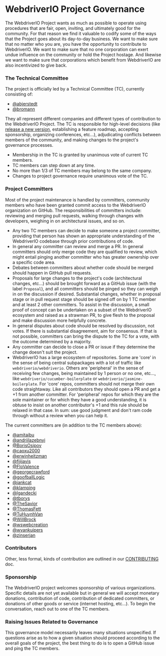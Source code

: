 # WebdriverIO Project Governance

The WebdriverIO Project wants as much as possible to operate using procedures that are fair, open, inviting, and ultimately good for the community. For that reason we find it valuable to codify some of the ways that the Project goes about its day-to-day business. We want to make sure that no matter who you are, you have the opportunity to contribute to WebdriverIO. We want to make sure that no one corporation can exert undue influence on the community or hold the Project hostage. And likewise we want to make sure that corporations which benefit from WebdriverIO are also incentivized to give back.

### The Technical Committee

The project is officially led by a Technical Committee (TC), currently consisting of:

* [@abjerstedt](https://github.com/abjerstedt)
* [@bromann](https://github.com/christian-bromann)

They all represent different companies and different types of contribution to the WebdriverIO Project. The TC is responsible for high-level decisions (like [release a new version](/CONTRIBUTING.md#release-new-version), establishing a feature roadmap, accepting sponsorship, organizing conferences, etc...), adjudicating conflicts between members of the community, and making changes to the project's governance processes.

* Membership in the TC is granted by unanimous vote of current TC members.
* TC members can step down at any time.
* No more than 1/3 of TC members may belong to the same company.
* Changes to project governance require unanimous vote of the TC.

### Project Committers

Most of the project maintenance is handled by committers, community members who have been granted commit access to the WebdriverIO organization on GitHub. The responsibilities of committers include: reviewing and merging pull requests, walking through changes with developers, weighing in on architectural issues, and so on.

* Any two TC members can decide to make someone a project committer, providing that person has shown an appropriate understanding of the WebdriverIO codebase through prior contributions of code.
* In general any committer can review and merge a PR. In general committers should only merge code they are qualified to review, which might entail pinging another committer who has greater ownership over a specific code area.
* Debates between committers about whether code should be merged should happen in GitHub pull requests.
* Proposals for large changes to the project's code (architectural changes, etc...) should be brought forward as a GitHub issue (with the label `Proposal`), and all committers should be pinged so they can weigh in on the discussion if desired. Substantial changes, whether in proposal stage or in pull request stage should be signed off on by 1 TC member and at least 2 other committers. To assist in the discussion, a small proof of concept can be undertaken on a subset of the WebdriverIO ecosystem and raised as a strawman PR, to give flesh to the proposal and make discussion more helpfully concrete.
* In general disputes about code should be resolved by discussion, not votes. If there is substantial disagreement, aim for consensus. If that is not possible, committers can bring the dispute to the TC for a vote, with the outcome determined by a majority.
* Any committer can decide to close a PR or issue if they determine the change doesn't suit the project.
* WebdriverIO has a large ecosystem of repositories. Some are 'core' in the sense of being central subpackages with a lot of traffic like `webdriverio/webdriverio`. Others are 'peripheral' in the sense of receiving few changes, being maintained by 1 person or no one, etc..., like `webdriverio/cucumber-boilerplate` or `webdriverio/jasmine-boilerplate`. For 'core' repos, committers should not merge their own code straightaway. Like all contributors they should open a PR and get a +1 from another committer. For 'peripheral' repos for which they are the sole maintainer or for which they have a good understanding, it is obtuse to insist on another contributor's +1 and this rule should be relaxed in that case. In sum: use good judgment and don't ram code through without a review when you can help it.

The current committers are (in addition to the TC members above):

* [@amitaibu](https://github.com/amitaibu)
* [@andriilazebnyi](https://github.com/andriilazebnyi)
* [@BorisOsipov](https://github.com/BorisOsipov)
* [@caoxu2000](https://github.com/caoxu2000)
* [@erwinheitzman](https://github.com/erwinheitzman)
* [@fijijavis](https://github.com/fijijavis)
* [@FloValence](https://github.com/FloValence)
* [@georgecrawford](https://github.com/georgecrawford)
* [@goofballLogic](https://github.com/goofballLogic)
* [@jankcat](https://github.com/jankcat)
* [@klamping](https://github.com/klamping)
* [@lgandecki](https://github.com/lgandecki)
* [@tborys](https://github.com/tborys)
* [@TheSavior](https://github.com/TheSavior)
* [@ThomasFett](https://github.com/ThomasFett)
* [@TuHuynhVan](https://github.com/TuHuynhVan)
* [@WillBrock](https://github.com/WillBrock)
* [@wswebcreation](https://github.com/wswebcreation)
* [@wvankuipers](https://github.com/wvankuipers)
* [@zinserjan](https://github.com/zinserjan)

### Contributors

Other, less formal, kinds of contribution are outlined in our
[CONTRIBUTING](/CONTRIBUTING.md) doc.

### Sponsorship

The WebdriverIO project welcomes sponsorship of various organizations. Specific details are not yet available but in general we will accept monetary donations, contribution of code, contribution of dedicated committers, or donations of other goods or service (internet hosting, etc...). To begin the conversation, reach out to one of the TC members.

### Raising Issues Related to Governance

This governance model necessarily leaves many situations unspecified. If questions arise as to how a given situation should proceed according to the overall goals of the project, the best thing to do is to open a GitHub issue and ping the TC members.
